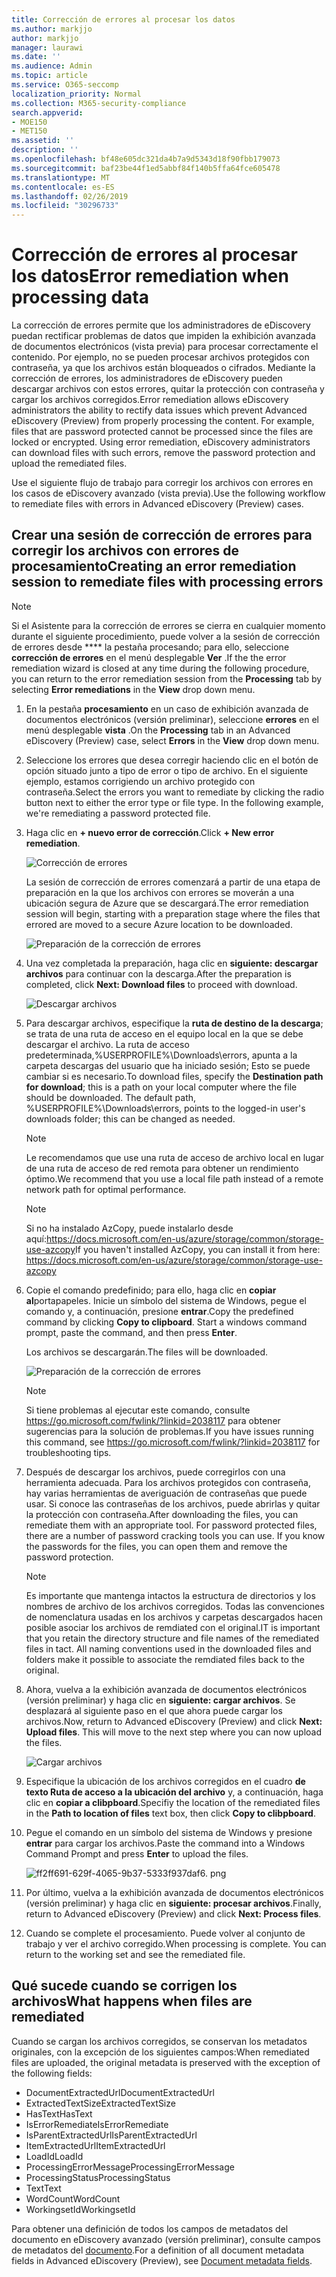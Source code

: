 ```yaml
---
title: Corrección de errores al procesar los datos
ms.author: markjjo
author: markjjo
manager: laurawi
ms.date: ''
ms.audience: Admin
ms.topic: article
ms.service: O365-seccomp
localization_priority: Normal
ms.collection: M365-security-compliance
search.appverid:
- MOE150
- MET150
ms.assetid: ''
description: ''
ms.openlocfilehash: bf48e605dc321da4b7a9d5343d18f90fbb179073
ms.sourcegitcommit: baf23be44f1ed5abbf84f140b5ffa64fce605478
ms.translationtype: MT
ms.contentlocale: es-ES
ms.lasthandoff: 02/26/2019
ms.locfileid: "30296733"
---
```

# <a name="error-remediation-when-processing-data"></a><span data-ttu-id="f6c62-102">Corrección de errores al procesar los datos</span><span class="sxs-lookup"><span data-stu-id="f6c62-102">Error remediation when processing data</span></span>

<span data-ttu-id="f6c62-p101">La corrección de errores permite que los administradores de eDiscovery puedan rectificar problemas de datos que impiden la exhibición avanzada de documentos electrónicos (vista previa) para procesar correctamente el contenido. Por ejemplo, no se pueden procesar archivos protegidos con contraseña, ya que los archivos están bloqueados o cifrados. Mediante la corrección de errores, los administradores de eDiscovery pueden descargar archivos con estos errores, quitar la protección con contraseña y cargar los archivos corregidos.</span><span class="sxs-lookup"><span data-stu-id="f6c62-p101">Error remediation allows eDiscovery administrators the ability to rectify data issues which prevent Advanced eDiscovery (Preview) from properly processing the content. For example, files that are password protected cannot be processed since the files are locked or encrypted. Using error remediation, eDiscovery administrators can download files with such errors, remove the password protection and upload the remediated files.</span></span>

<span data-ttu-id="f6c62-106">Use el siguiente flujo de trabajo para corregir los archivos con errores en los casos de eDiscovery avanzado (vista previa).</span><span class="sxs-lookup"><span data-stu-id="f6c62-106">Use the following workflow to remediate files with errors in Advanced eDiscovery (Preview) cases.</span></span>

## <a name="creating-an-error-remediation-session-to-remediate-files-with-processing-errors"></a><span data-ttu-id="f6c62-107">Crear una sesión de corrección de errores para corregir los archivos con errores de procesamiento</span><span class="sxs-lookup"><span data-stu-id="f6c62-107">Creating an error remediation session to remediate files with processing errors</span></span>

>[!NOTE]
><span data-ttu-id="f6c62-108">Si el Asistente para la corrección de errores se cierra en cualquier momento durante el siguiente procedimiento, puede volver a la sesión de corrección de errores desde \*\*\*\* la pestaña procesando; para ello, seleccione **corrección de errores** en el menú desplegable **Ver** .</span><span class="sxs-lookup"><span data-stu-id="f6c62-108">If the the error remediation wizard is closed at any time during the following procedure, you can return to the error remediation session from the **Processing** tab by selecting **Error remediations** in the **View** drop down menu.</span></span>

1. <span data-ttu-id="f6c62-109">En la pestaña **procesamiento** en un caso de exhibición avanzada de documentos electrónicos (versión preliminar), seleccione **errores** en el menú desplegable **vista** .</span><span class="sxs-lookup"><span data-stu-id="f6c62-109">On the **Processing** tab in an Advanced eDiscovery (Preview) case, select **Errors** in the **View** drop down menu.</span></span>

2. <span data-ttu-id="f6c62-p102">Seleccione los errores que desea corregir haciendo clic en el botón de opción situado junto a tipo de error o tipo de archivo.  En el siguiente ejemplo, estamos corrigiendo un archivo protegido con contraseña.</span><span class="sxs-lookup"><span data-stu-id="f6c62-p102">Select the errors you want to remediate by clicking the radio button next to either the error type or file type.  In the following example, we're remediating a password protected file.</span></span>

3. <span data-ttu-id="f6c62-112">Haga clic en **+ nuevo error de corrección**.</span><span class="sxs-lookup"><span data-stu-id="f6c62-112">Click **+ New error remediation**.</span></span>

    ![Corrección de errores](../media/8c2faf1a-834b-44fc-b418-6a18aed8b81a.png)

    <span data-ttu-id="f6c62-114">La sesión de corrección de errores comenzará a partir de una etapa de preparación en la que los archivos con errores se moverán a una ubicación segura de Azure que se descargará.</span><span class="sxs-lookup"><span data-stu-id="f6c62-114">The error remediation session will begin, starting with a preparation stage where the files that errored are moved to a secure Azure location to be downloaded.</span></span>

    ![Preparación de la corrección de errores](../media/390572ec-7012-47c4-a6b6-4cbb5649e8a8.png)

4. <span data-ttu-id="f6c62-116">Una vez completada la preparación, haga clic en **siguiente: descargar archivos** para continuar con la descarga.</span><span class="sxs-lookup"><span data-stu-id="f6c62-116">After the preparation is completed, click **Next: Download files** to proceed with download.</span></span>

    ![Descargar archivos](../media/6ac04b09-8e13-414a-9e24-7c75ba586363.png)

5. <span data-ttu-id="f6c62-p103">Para descargar archivos, especifique la **ruta de destino de la descarga**; se trata de una ruta de acceso en el equipo local en la que se debe descargar el archivo.  La ruta de acceso predeterminada,%USERPROFILE%\Downloads\errors, apunta a la carpeta descargas del usuario que ha iniciado sesión; Esto se puede cambiar si es necesario.</span><span class="sxs-lookup"><span data-stu-id="f6c62-p103">To download files, specify the **Destination path for download**; this is a path on your local computer where the file should be downloaded.  The default path, %USERPROFILE%\Downloads\errors, points to the logged-in user's downloads folder; this can be changed as needed.</span></span>

    >[!NOTE]
    ><span data-ttu-id="f6c62-120">Le recomendamos que use una ruta de acceso de archivo local en lugar de una ruta de acceso de red remota para obtener un rendimiento óptimo.</span><span class="sxs-lookup"><span data-stu-id="f6c62-120">We recommend that you use a local file path instead of a remote network path for optimal performance.</span></span>

    > [!NOTE]
    > <span data-ttu-id="f6c62-121">Si no ha instalado AzCopy, puede instalarlo desde aquí:https://docs.microsoft.com/en-us/azure/storage/common/storage-use-azcopy</span><span class="sxs-lookup"><span data-stu-id="f6c62-121">If you haven't installed AzCopy, you can install it from here: https://docs.microsoft.com/en-us/azure/storage/common/storage-use-azcopy</span></span>

6. <span data-ttu-id="f6c62-p104">Copie el comando predefinido; para ello, haga clic en **copiar al**portapapeles. Inicie un símbolo del sistema de Windows, pegue el comando y, a continuación, presione **entrar**.</span><span class="sxs-lookup"><span data-stu-id="f6c62-p104">Copy the predefined command by clicking **Copy to clipboard**. Start a windows command prompt, paste the command, and then press **Enter**.</span></span>  

    <span data-ttu-id="f6c62-124">Los archivos se descargarán.</span><span class="sxs-lookup"><span data-stu-id="f6c62-124">The files will be downloaded.</span></span>

    ![Preparación de la corrección de errores](../media/f364ab4d-31c5-4375-b69f-650f694a2f69.png)

     > [!NOTE]
     > <span data-ttu-id="f6c62-126">Si tiene problemas al ejecutar este comando, consulte https://go.microsoft.com/fwlink/?linkid=2038117 para obtener sugerencias para la solución de problemas.</span><span class="sxs-lookup"><span data-stu-id="f6c62-126">If you have issues running this command, see https://go.microsoft.com/fwlink/?linkid=2038117 for troubleshooting tips.</span></span>

7. <span data-ttu-id="f6c62-p105">Después de descargar los archivos, puede corregirlos con una herramienta adecuada. Para los archivos protegidos con contraseña, hay varias herramientas de averiguación de contraseñas que puede usar. Si conoce las contraseñas de los archivos, puede abrirlas y quitar la protección con contraseña.</span><span class="sxs-lookup"><span data-stu-id="f6c62-p105">After downloading the files, you can remediate them with an appropriate tool. For password protected files, there are a number of password cracking tools you can use. If you know the passwords for the files, you can open them and remove the password protection.</span></span>
    > [!NOTE]
    > <span data-ttu-id="f6c62-p106">Es importante que mantenga intactos la estructura de directorios y los nombres de archivo de los archivos corregidos.  Todas las convenciones de nomenclatura usadas en los archivos y carpetas descargados hacen posible asociar los archivos de remdiated con el original.</span><span class="sxs-lookup"><span data-stu-id="f6c62-p106">IT is important that you retain the directory structure and file names of the remediated files in tact.  All naming conventions used in the downloaded files and folders make it possible to associate the remdiated files back to the original.</span></span>

8. <span data-ttu-id="f6c62-p107">Ahora, vuelva a la exhibición avanzada de documentos electrónicos (versión preliminar) y haga clic en **siguiente: cargar archivos**.  Se desplazará al siguiente paso en el que ahora puede cargar los archivos.</span><span class="sxs-lookup"><span data-stu-id="f6c62-p107">Now, return to Advanced eDiscovery (Preview) and click **Next: Upload files**.  This will move to the next step where you can now upload the files.</span></span>

    ![Cargar archivos](../media/af3d8617-1bab-4ecd-8de0-22e53acba240.png)

9. <span data-ttu-id="f6c62-135">Especifique la ubicación de los archivos corregidos en el cuadro **de texto Ruta de acceso a la ubicación del archivo** y, a continuación, haga clic en **copiar a clibpboard**.</span><span class="sxs-lookup"><span data-stu-id="f6c62-135">Specifiy the location of the remediated files in the **Path to location of files** text box, then click **Copy to clibpboard**.</span></span>

10. <span data-ttu-id="f6c62-136">Pegue el comando en un símbolo del sistema de Windows y presione **entrar** para cargar los archivos.</span><span class="sxs-lookup"><span data-stu-id="f6c62-136">Paste the command into a Windows Command Prompt and press **Enter** to upload the files.</span></span>

    ![ff2ff691-629f-4065-9b37-5333f937daf6. png](../media/ff2ff691-629f-4065-9b37-5333f937daf6.png)

11. <span data-ttu-id="f6c62-138">Por último, vuelva a la exhibición avanzada de documentos electrónicos (versión preliminar) y haga clic en **siguiente: procesar archivos**.</span><span class="sxs-lookup"><span data-stu-id="f6c62-138">Finally, return to Advanced eDiscovery (Preview) and click **Next: Process files**.</span></span>

12. <span data-ttu-id="f6c62-p108">Cuando se complete el procesamiento.  Puede volver al conjunto de trabajo y ver el archivo corregido.</span><span class="sxs-lookup"><span data-stu-id="f6c62-p108">When processing is complete.  You can return to the working set and see the remediated file.</span></span>

## <a name="what-happens-when-files-are-remediated"></a><span data-ttu-id="f6c62-141">Qué sucede cuando se corrigen los archivos</span><span class="sxs-lookup"><span data-stu-id="f6c62-141">What happens when files are remediated</span></span>

<span data-ttu-id="f6c62-142">Cuando se cargan los archivos corregidos, se conservan los metadatos originales, con la excepción de los siguientes campos:</span><span class="sxs-lookup"><span data-stu-id="f6c62-142">When remediated files are uploaded, the original metadata is preserved with the exception of the following fields:</span></span> 

- <span data-ttu-id="f6c62-143">DocumentExtractedUrl</span><span class="sxs-lookup"><span data-stu-id="f6c62-143">DocumentExtractedUrl</span></span>
- <span data-ttu-id="f6c62-144">ExtractedTextSize</span><span class="sxs-lookup"><span data-stu-id="f6c62-144">ExtractedTextSize</span></span>
- <span data-ttu-id="f6c62-145">HasText</span><span class="sxs-lookup"><span data-stu-id="f6c62-145">HasText</span></span>
- <span data-ttu-id="f6c62-146">IsErrorRemediate</span><span class="sxs-lookup"><span data-stu-id="f6c62-146">IsErrorRemediate</span></span>
- <span data-ttu-id="f6c62-147">IsParentExtractedUrl</span><span class="sxs-lookup"><span data-stu-id="f6c62-147">IsParentExtractedUrl</span></span>
- <span data-ttu-id="f6c62-148">ItemExtractedUrl</span><span class="sxs-lookup"><span data-stu-id="f6c62-148">ItemExtractedUrl</span></span>
- <span data-ttu-id="f6c62-149">LoadId</span><span class="sxs-lookup"><span data-stu-id="f6c62-149">LoadId</span></span>
- <span data-ttu-id="f6c62-150">ProcessingErrorMessage</span><span class="sxs-lookup"><span data-stu-id="f6c62-150">ProcessingErrorMessage</span></span>
- <span data-ttu-id="f6c62-151">ProcessingStatus</span><span class="sxs-lookup"><span data-stu-id="f6c62-151">ProcessingStatus</span></span>
- <span data-ttu-id="f6c62-152">Text</span><span class="sxs-lookup"><span data-stu-id="f6c62-152">Text</span></span>
- <span data-ttu-id="f6c62-153">WordCount</span><span class="sxs-lookup"><span data-stu-id="f6c62-153">WordCount</span></span>
- <span data-ttu-id="f6c62-154">WorkingsetId</span><span class="sxs-lookup"><span data-stu-id="f6c62-154">WorkingsetId</span></span>

<span data-ttu-id="f6c62-155">Para obtener una definición de todos los campos de metadatos del documento en eDiscovery avanzado (versión preliminar), consulte campos de metadatos del [documento](document-metadata-fields.md).</span><span class="sxs-lookup"><span data-stu-id="f6c62-155">For a definition of all document metadata fields in Advanced eDiscovery (Preview), see [Document metadata fields](document-metadata-fields.md).</span></span>